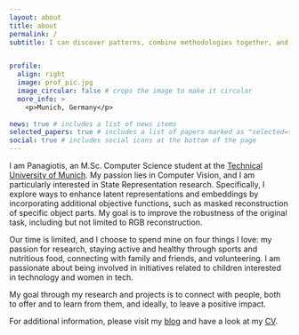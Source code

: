 ```yaml
---
layout: about
title: about
permalink: /
subtitle: I can discover patterns, combine methodologies together, and propose extensions


profile:
  align: right
  image: prof_pic.jpg
  image_circular: false # crops the image to make it circular
  more_info: >
    <p>Munich, Germany</p>
 
news: true # includes a list of news items
selected_papers: true # includes a list of papers marked as "selected={true}"
social: true # includes social icons at the bottom of the page
---
```


I am Panagiotis, an M.Sc. Computer Science student at the [Technical University of Munich](https://www.tum.de/en/). My passion lies in Computer Vision, and I am particularly interested in State Representation research. Specifically, I explore ways to enhance latent representations and embeddings by incorporating additional objective functions, such as masked reconstruction of specific object parts. My goal is to improve the robustness of the original task, including but not limited to RGB reconstruction.

Our time is limited, and I choose to spend mine on four things I love: my passion for research, staying active and healthy through sports and nutritious food, connecting with family and friends, and volunteering. I am passionate about being involved in initiatives related to children interested in technology and women in tech.

My goal through my research and projects is to connect with people, both to offer and to learn from them, and ideally, to leave a positive impact.

For additional information, please visit my [blog](https://petropoulakispanagiotis.github.io/blog/) and have a look at my [CV](https://petropoulakispanagiotis.github.io/cv/). 
